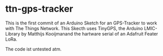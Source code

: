 # ttn-gps-tracker
This is the first commit of an Arduino Sketch for an GPS-Tracker to work with The Things Network.
This Skecth uses TinyGPS, the Arduino LMIC-Library by Matthijs Kooijmanand the hartware serial of an Adafruit Feater LoRa.

The code ist untested atm.
